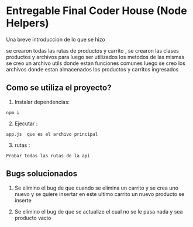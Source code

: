 # Entregable Final Coder House (Node Helpers)

Una breve introduccion de lo que se hizo

se crearon todas las rutas  de productos  y carrito ,  se crearon las clases productos y archivos
para luego ser utilizados los metodos de las mismas   se creo un archivo utils donde estan funciones comunes
luego se creo los archivos donde estan almacenados los productos y carritos ingresados

## Como se utiliza el proyecto?

1. Instalar dependencias:

```
npm i 
```

2. Ejecutar :

```
app.js  que es el archivo principal
```

3. rutas :
```
Probar todas las rutas de la api
```


## Bugs solucionados

1. Se elimino el bug de que cuando se elimina un carrito y se crea uno nuevo y se quiere insertar en este ultimo carrito un nuevo producto se inserte

2. Se elimino el bug  de que se actualize el cual no se le pasa nada y sea  producto vacio




